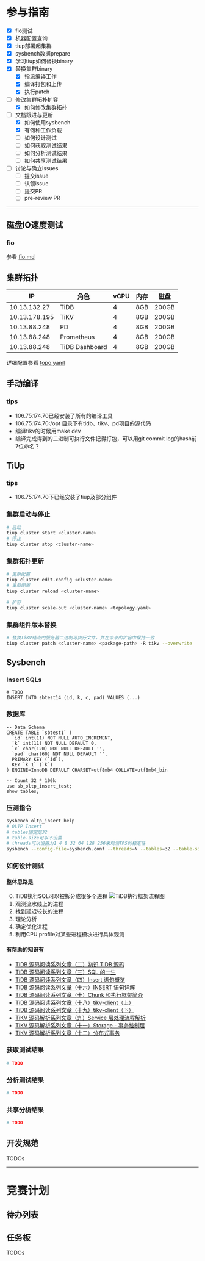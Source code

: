 # 参与指南

- [x]  fio测试
- [x]  机器配置查询
- [x]  tiup部署起集群
- [x]  sysbench数据prepare
- [x]  学习tiup如何替换binary
- [x]  替换集群binary
    - [x]  指派编译工作
    - [x]  编译打包和上传
    - [x]  执行patch
- [ ]  修改集群拓扑扩容
    - [x] 如何修改集群拓扑
- [ ]  文档跟进与更新
    - [x]  如何使用sysbench
    - [x]  有何种工作负载
    - [ ]  如何设计测试
    - [ ]  如何获取测试结果
    - [ ]  如何分析测试结果
    - [ ]  如何共享测试结果
- [ ]  讨论与确立issues
    - [ ]  提交issue
    - [ ]  认领issue
    - [ ]  提交PR
    - [ ]  pre-review PR

---

## 磁盘IO速度测试

### fio

参看 [fio.md](./fio.md)

## 集群拓扑

|IP                 |角色           |vCPU       |内存       |磁盘       |
|---                |---            |---        |---        |---        |
|10.13.132.27       |TiDB           |4          |8GB        |200GB      |
|10.13.178.195      |TiKV           |4          |8GB        |200GB      |
|10.13.88.248       |PD             |4          |8GB        |200GB      |
|10.13.88.248       |Prometheus     |4          |8GB        |200GB      |
|10.13.88.248       |TiDB Dashboard |4          |8GB        |200GB      |


详细配置参看 [topo.yaml](./topo.yaml)

## 手动编译

### tips

- 106.75.174.70已经安装了所有的编译工具
- 106.75.174.70:/opt 目录下有tidb、tikv、pd项目的源代码
- 编译tikv的时候用make dev
- 编译完成得到的二进制可执行文件记得打包，可以用git commit log的hash前7位命名？

## TiUp

### tips

- 106.75.174.70下已经安装了tiup及部分组件

### 集群启动与停止

```bash
# 启动
tiup cluster start <cluster-name>
# 停止
tiup cluster stop <cluster-name>
```

### 集群拓扑更新

```bash
# 更新配置
tiup cluster edit-config <cluster-name>
# 重载配置
tiup cluster reload <cluster-name>

# 扩容
tiup cluster scale-out <cluster-name> <topology.yaml>
```

### 集群组件版本替换

```bash
# 替换TiKV结点的服务器二进制可执行文件，并在未来的扩容中保持一致
tiup cluster patch <cluster-name> <package-path> -R tikv --overwrite
```

## Sysbench

### Insert SQLs

```mysql
# TODO
INSERT INTO sbtest14 (id, k, c, pad) VALUES (...)
```

### 数据库

```mysql
-- Data Schema
CREATE TABLE `sbtest1` (
  `id` int(11) NOT NULL AUTO_INCREMENT,
  `k` int(11) NOT NULL DEFAULT 0,
  `c` char(120) NOT NULL DEFAULT '',
  `pad` char(60) NOT NULL DEFAULT '',
  PRIMARY KEY (`id`),
  KEY `k_1` (`k`)
) ENGINE=InnoDB DEFAULT CHARSET=utf8mb4 COLLATE=utf8mb4_bin

-- Count 32 * 100k
use sb_oltp_insert_test;
show tables;
```

### 压测指令

```bash
sysbench oltp_insert help
# OLTP Insert
# tables固定是32
# table-size可以不设置
# threads可以设置为1 4 8 32 64 128 256来观测TPS的稳定性
sysbench --config-file=sysbench.conf --threads=N --tables=32 --table-size=S oltp_insert run
```

### 如何设计测试

#### 整体思路是

0. TiDB执行SQL可以被拆分成很多个进程
![TiDB执行框架流程图](https://download.pingcap.com/images/blog-cn/tidb-source-code-reading-2/2.png)
1. 观测流水线上的进程
2. 找到延迟较长的进程
3. 理论分析
4. 确定优化进程
5. 利用CPU profile对某些进程模块进行具体观测

#### 有帮助的知识有

- [TiDB 源码阅读系列文章（二）初识 TiDB 源码](https://pingcap.com/blog-cn/tidb-source-code-reading-2/)
- [TiDB 源码阅读系列文章（三）SQL 的一生](https://pingcap.com/blog-cn/tidb-source-code-reading-3/)
- [TiDB 源码阅读系列文章（四）Insert 语句概览](https://pingcap.com/blog-cn/tidb-source-code-reading-4/)
- [TiDB 源码阅读系列文章（十六）INSERT 语句详解](https://pingcap.com/blog-cn/tidb-source-code-reading-16/)
- [TiDB 源码阅读系列文章（十）Chunk 和执行框架简介](https://pingcap.com/blog-cn/tidb-source-code-reading-10/)
- [TiDB 源码阅读系列文章（十八）tikv-client（上）](https://pingcap.com/blog-cn/tidb-source-code-reading-18/)
- [TiDB 源码阅读系列文章（十九）tikv-client（下）](https://pingcap.com/blog-cn/tidb-source-code-reading-19/)
- [TiKV 源码解析系列文章（九）Service 层处理流程解析](https://pingcap.com/blog-cn/tikv-source-code-reading-9/)
- [TiKV 源码解析系列文章（十一）Storage - 事务控制层](https://pingcap.com/blog-cn/tikv-source-code-reading-11/)
- [TiKV 源码解析系列文章（十二）分布式事务](https://pingcap.com/blog-cn/tikv-source-code-reading-12/)

### 获取测试结果

```bash
# TODO
```

### 分析测试结果

```bash
# TODO
```

### 共享分析结果

```bash
# TODO
```

## 开发规范

TODOs

---

# 竞赛计划

## 待办列表

## 任务板

TODOs
